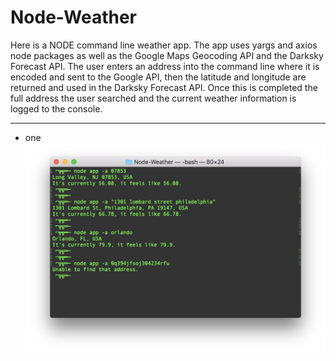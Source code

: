 # Node-Weather
Here is a NODE command line weather app. The app uses yargs and axios node packages as well as the Google Maps Geocoding API and the Darksky Forecast API. The user enters an address into the command line where it is encoded and sent to the Google API, then the latitude and longitude are returned and used in the Darksky Forecast API. Once this is completed the full address the user searched and the current weather information is logged to the console.

---

- one
![CONSOLE](read_me/console.png)
